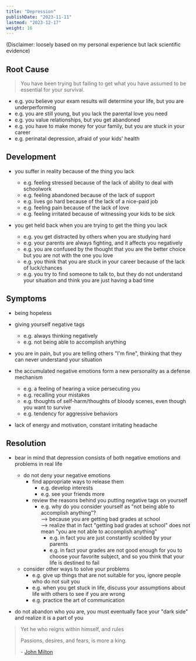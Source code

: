 ```yaml
---
title: "Depression"
publishDate: "2023-11-11"
lastmod: "2023-12-17"
weight: 16
---
```


(Disclaimer: loosely based on my personal experience but lack scientific evidence)

## Root Cause

> You have been trying but failing to get what you have assumed to be essential for your survival.

- e.g. you believe your exam results will determine your life, but you are underperforming
- e.g. you are still young, but you lack the parental love you need
- e.g. you value relationships, but you get abandoned
- e.g. you have to make money for your family, but you are stuck in your career
- e.g. perinatal depression, afraid of your kids' health

## Development

- you suffer in reality because of the thing you lack

  - e.g. feeling stressed because of the lack of ability to deal with schoolwork
  - e.g. feeling abandoned because of the lack of support
  - e.g. lives go hard because of the lack of a nice-paid job
  - e.g. feeling pain because of the lack of love
  - e.g. feeling irritated because of witnessing your kids to be sick

- you get held back when you are trying to get the thing you lack

  - e.g. you get distracted by others when you are studying hard
  - e.g. your parents are always fighting, and it affects you negatively
  - e.g. you are confused by the thought that you are the better choice but you are not with the one you love
  - e.g. you think that you are stuck in your career because of the lack of luck/chances
  - e.g. you try to find someone to talk to, but they do not understand your situation and think you are just having a bad time

## Symptoms

- being hopeless

- giving yourself negative tags

  - e.g. always thinking negatively
  - e.g. not being able to accomplish anything

- you are in pain, but you are telling others "I'm fine", thinking that they can never understand your situation

- the accumulated negative emotions form a new personality as a defense mechanism

  - e.g. a feeling of hearing a voice persecuting you
  - e.g. recalling your mistakes
  - e.g. thoughts of self-harm/thoughts of bloody scenes, even though you want to survive
  - e.g. tendency for aggressive behaviors

- lack of energy and motivation, constant irritating headache

## Resolution

- bear in mind that depression consists of both negative emotions and problems in real life

  - do not deny your negative emotions
    - find appropriate ways to release them
      - e.g. develop interests
      - e.g. see your friends more
    - review the reasons behind you putting negative tags on yourself
      - e.g. why do you consider yourself as "not being able to accomplish
        anything"?<br/>
        --> because you are getting bad grades at school<br/>
        --> realize that in fact "getting bad grades at school" does not mean "you are not
        able to accomplish anything"
        - e.g. in fact you are just constantly scolded by your parents
        - e.g. in fact your grades are not good enough for you to choose your
          favorite subject, and so you think that your life is destined to fail
  - consider other ways to solve your problems
    - e.g. give up things that are not suitable for you, ignore people who do not suit you
    - e.g. when you get stuck in life, discuss your assumptions about life with others to see if you are wrong
    - e.g. practice the art of communication

- do not abandon who you are, you must eventually face your "dark side" and realize it is a part of you

> Yet he who reigns within himself, and rules
>
> Passions, desires, and fears, is more a king.
>
> \- [John Milton](https://www.goodreads.com/quotes/79846-yet-he-who-reigns-within-himself-and-rules-passions-desires)
